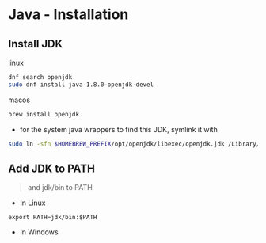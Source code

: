 # Java - Installation

## Install JDK

linux

```bash
dnf search openjdk
sudo dnf install java-1.8.0-openjdk-devel
```

macos

```sh
brew install openjdk
```

- for the system java wrappers to find this JDK, symlink it with

```sh
sudo ln -sfn $HOMEBREW_PREFIX/opt/openjdk/libexec/openjdk.jdk /Library/Java/JavaVirtualMachines/openjdk.jdk
```

## Add JDK to PATH

> and jdk/bin to PATH

- In Linux

```shell
export PATH=jdk/bin:$PATH
```

- In Windows


